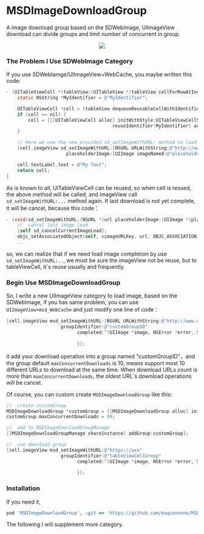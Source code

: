 # MSDImageDownloadGroup

A image download group based on the SDWebImage, UIImageView download can divide groups and limit number of concurrent in group.

<p align="center"><img src="https://github.com/maquannene/MSDImageDownloadGroup/blob/master/demo.gif"/></p>

### The Problem I Use SDWebImage Category

If you use SDWebIamge/UIImageView+WebCache, you maybe written this code:

```objective-c
- (UITableViewCell *)tableView:(UITableView *)tableView cellForRowAtIndexPath:(NSIndexPath *)indexPath {
    static NSString *MyIdentifier = @"MyIdentifier";

    UITableViewCell *cell = [tableView dequeueReusableCellWithIdentifier:MyIdentifier];
    if (cell == nil) {
        cell = [[[UITableViewCell alloc] initWithStyle:UITableViewCellStyleDefault
                                       reuseIdentifier:MyIdentifier] autorelease];
    }

    // Here we use the new provided sd_setImageWithURL: method to load the web image
    [cell.imageView sd_setImageWithURL:[NSURL URLWithString:@"http://www.domain.com/path/to/image.jpg"]
                      placeholderImage:[UIImage imageNamed:@"placeholder.png"]];

    cell.textLabel.text = @"My Text";
    return cell;
}
```

As is known to all, UITableViewCell can be reused, so when cell is resued, the above method will be called, and imageView call `sd_setImageWithURL:...` method again. If last download is not yet complete, it will be cancel, because this code：

```objective-c
- (void)sd_setImageWithURL:(NSURL *)url placeholderImage:(UIImage *)placeholder options:(SDWebImageOptions)options progress:(SDWebImageDownloaderProgressBlock)progressBlock completed:(SDWebImageCompletionBlock)completedBlock {
	//	cancel last image load
    [self sd_cancelCurrentImageLoad];
    objc_setAssociatedObject(self, &imageURLKey, url, OBJC_ASSOCIATION_RETAIN_NONATOMIC);
    ...
``` 

so, we can realize that if we need load image completion by use `sd_setImageWithURL:..`, we must be sure the imageView not be reuse, but to tableViewCell, it`s reuse usually and frequently. 

### Begin Use MSDImageDownloadGroup

So, I write a new UIImageView category to load image, based on the SDWebImage, if you has same problem, you can use `UIImageView+msd_WebCache` and just modify one line of code：

```objective-c
[cell.imageView msd_setImageWithURL:[NSURL URLWithString:@"http://www.domain.com/path/to/image.jpg"]
                    groupIdentifier:@"customGroupID"
                          completed:^(UIImage *image, NSError *error, SDImageCacheType cacheType, NSURL *imageURL) {
                             
                          }];
```

it add your download operation into a group named "customGroupID"，and the group default `maxConcurrentDownloads` is 10, means support most 10 different URLs to download at the same time. When download URLs count is more than `maxConcurrentDownloads`, the oldest URL`s download operations will be cancel. 

Of course, you can custom create `MSDImageDownloadGroup` like this:

```objective-c
//	create customGroup
MSDImageDownloadGroup *customGroup = [[MSDImageDownloadGroup alloc] initWithGroupIdentifier:@"tableViewCellGroup"];
customGroup.maxConcurrentDownloads = 99;

//	add to MSDImageDownloadGroupManage
[[MSDImageDownloadGroupManage shareInstance] addGroup:customGroup];

//	use download group
[cell.imageView msd_setImageWithURL:@"https://xxx"
                    groupIdentifier:@"tableViewCellGroup"
                          completed:^(UIImage *image, NSError *error, SDImageCacheType cacheType, NSURL *imageURL) {
                             
                          }];

```

### Installation

If you need it, 

```ruby
pod 'MSDImageDownloadGroup', :git => 'https://github.com/maquannene/MSDImageDownloadGroup.git'
```

The following I will supplement more category.
